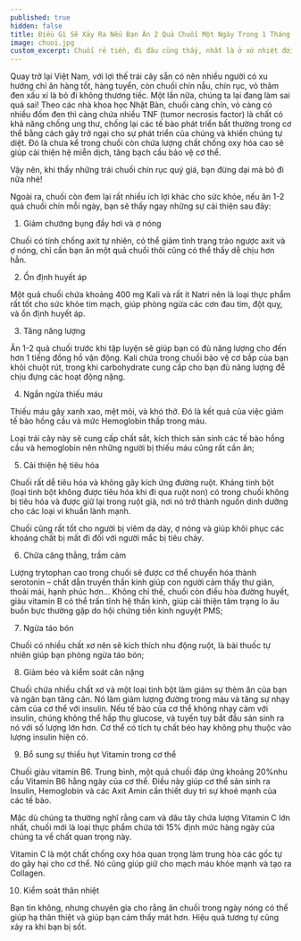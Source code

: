 ```yaml
---
published: true
hidden: false
title: Điều Gì Sẽ Xảy Ra Nếu Bạn Ăn 2 Quả Chuối Một Ngày Trong 1 Tháng
image: chuoi.jpg
custom_excerpt: Chuối rẻ tiền, đi đâu cũng thấy, nhất là ở xứ nhiệt đới trái cây tràn trề.
---
```


Quay trở lại Việt Nam, với lợi thế trái cây sẵn có nên nhiều người có xu hướng chỉ ăn hàng tốt, hàng tuyển, còn chuối chín nẫu, chín rục, vỏ thâm đen xấu xí là bỏ đi không thương tiếc. Một lần nữa, chúng ta lại đang làm sai quá sai! Theo các nhà khoa học Nhật Bản, chuối càng chín, vỏ càng có nhiều đốm đen thì càng chứa nhiều TNF (tumor necrosis factor) là chất có khả năng chống ung thư, chống lại các tế bào phát triển bất thường trong cơ thể bằng cách gây trở ngại cho sự phát triển của chúng và khiến chúng tự diệt. Đó là chưa kể trong chuối còn chứa lượng chất chống oxy hóa cao sẽ giúp cải thiện hệ miễn dịch, tăng bạch cầu bảo vệ cơ thể.

Vậy nên, khi thấy những trái chuối chín rục quý giá, bạn đừng dại mà bỏ đi nữa nhé!

Ngoài ra, chuối còn đem lại rất nhiều ích lợi khác cho sức khỏe, nếu ăn 1-2 quả chuối chín mỗi ngày, bạn sẽ thấy ngay những sự cải thiện sau đây:

1. Giảm chướng bụng đầy hơi và ợ nóng  

Chuối có tính chống axit tự nhiên, có thể giảm tình trạng trào ngược axit và ợ nóng, chỉ cần bạn ăn một quả chuối thôi cũng có thể thấy dễ chịu hơn hẳn.

2. Ổn định huyết áp

Một quả chuối chứa khoảng 400 mg Kali và rất ít Natri nên là loại thực phẩm rất tốt cho sức khỏe tim mạch, giúp phòng ngừa các cơn đau tim, đột quỵ, và ổn định huyết áp.

3. Tăng năng lượng

Ăn 1-2 quả chuối trước khi tập luyện sẽ giúp bạn có đủ năng lượng cho đến hơn 1 tiếng đồng hồ vận động. Kali chứa trong chuối bảo vệ cơ bắp của bạn khỏi chuột rút, trong khi carbohydrate cung cấp cho bạn đủ năng lượng để chịu đựng các hoạt động nặng.

4. Ngắn ngừa thiếu máu

Thiếu máu gây xanh xao, mệt mỏi, và khó thở. Đó là kết quả của việc giảm tế bào hồng cầu và mức Hemoglobin thấp trong máu.

Loại trái cây này sẽ cung cấp chất sắt, kích thích sản sinh các tế bào hồng cầu và hemoglobin nên những người bị thiếu máu cũng rất cần ăn;

5. Cải thiện hệ tiêu hóa

Chuối rất dễ tiêu hóa và không gây kích ứng đường ruột. Kháng tinh bột (loại tinh bột không được tiêu hóa khi đi qua ruột non) có trong chuối không bị tiêu hóa và được giữ lại trong ruột già, nơi nó trở thành nguồn dinh dưỡng cho các loại vi khuẩn lành mạnh.

Chuối cũng rất tốt cho người bị viêm dạ dày, ợ nóng và giúp khôi phục các khoáng chất bị mất đi đối với người mắc bị tiêu chảy.

6. Chữa căng thẳng, trầm cảm  

Lượng trytophan cao trong chuối sẽ được cơ thể chuyển hóa thành serotonin – chất dẫn truyền thần kinh giúp con người cảm thấy thư giãn, thoải mái, hạnh phúc hơn… Không chỉ thế, chuối còn điều hòa đường huyết, giàu vitamin B có thể trấn tĩnh hệ thần kinh, giúp cải thiện tâm trạng lo âu buồn bực thường gặp do hội chứng tiền kinh nguyệt PMS;

7. Ngừa táo bón  

Chuối có nhiều chất xơ nên sẽ kích thích nhu động ruột, là bài thuốc tự nhiên giúp bạn phòng ngừa táo bón;

8. Giảm béo và kiểm soát cân nặng

Chuối chứa nhiều chất xơ và một loại tinh bột làm giảm sự thèm ăn của bạn và ngăn bạn tăng cân. Nó làm giảm lượng đường trong máu và tăng sự nhạy cảm của cơ thể với insulin. Nếu tế bào của cơ thể không nhạy cảm với insulin, chúng không thể hấp thụ glucose, và tuyến tụy bắt đầu sản sinh ra nó với số lượng lớn hơn. Cơ thể có tích tụ chất béo hay không phụ thuộc vào lượng insulin hiện có.

9. Bổ sung sự thiếu hụt Vitamin trong cơ thể

Chuối giàu vitamin B6. Trung bình, một quả chuối đáp ứng khoảng 20% ​​nhu cầu Vitamin B6 hằng ngày của cơ thể. Điều này giúp cơ thể sản sinh ra Insulin, Hemoglobin và các Axit Amin cần thiết duy trì sự khoẻ mạnh của các tế bào.

Mặc dù chúng ta thường nghĩ rằng cam và dâu tây chứa lượng Vitamin C lớn nhất, chuối mới là loại thực phẩm chứa tới 15% định mức hàng ngày của chúng ta về chất quan trọng này.

Vitamin C là một chất chống oxy hóa quan trọng làm trung hòa các gốc tự do gây hại cho cơ thể. Nó cũng giúp giữ cho mạch máu khỏe mạnh và tạo ra Collagen.

10. Kiểm soát thân nhiệt  

Bạn tin không, nhưng chuyên gia cho rằng ăn chuối trong ngày nóng có thể giúp hạ thân thiệt và giúp bạn cảm thấy mát hơn. Hiệu quả tương tự cũng xảy ra khi bạn bị sốt.